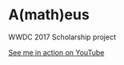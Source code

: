 # A(math)eus
WWDC 2017 Scholarship project

[See me in action on YouTube](https://www.youtube.com/watch?v=Pe4V74afBS8)
